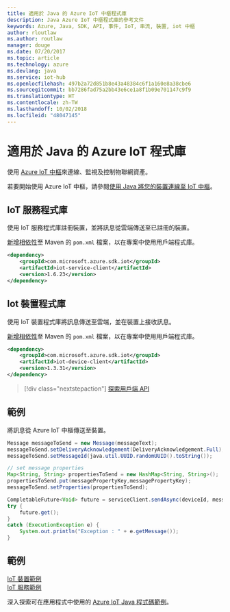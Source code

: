 ```yaml
---
title: 適用於 Java 的 Azure IoT 中樞程式庫
description: Java Azure IoT 中樞程式庫的參考文件
keywords: Azure, Java, SDK, API, 事件, IoT, 串流, 裝置, iot 中樞
author: rloutlaw
ms.author: routlaw
manager: douge
ms.date: 07/20/2017
ms.topic: article
ms.technology: azure
ms.devlang: java
ms.service: iot-hub
ms.openlocfilehash: 497b2a72d851b8e43a48384c6f1a160e8a38cbe6
ms.sourcegitcommit: bb7286fad75a2bb43e6ce1a8f1b09e701147c9f9
ms.translationtype: HT
ms.contentlocale: zh-TW
ms.lasthandoff: 10/02/2018
ms.locfileid: "48047145"
---
```

# <a name="azure-iot-libraries-for-java"></a>適用於 Java 的 Azure IoT 程式庫

使用 [Azure IoT 中樞](https://docs.microsoft.com/azure/iot-hub/iot-hub-what-is-iot-hub)來連線、監視及控制物聯網資產。

若要開始使用 Azure IoT 中樞，請參閱[使用 Java 將您的裝置連線至 IoT 中樞](/azure/iot-hub/iot-hub-java-java-getstarted)。

## <a name="iot-service-library"></a>IoT 服務程式庫

使用 IoT 服務程式庫註冊裝置，並將訊息從雲端傳送至已註冊的裝置。

[新增相依性](https://maven.apache.org/guides/getting-started/index.html#How_do_I_use_external_dependencies)至 Maven 的 `pom.xml` 檔案，以在專案中使用用戶端程式庫。  

```XML
<dependency>
    <groupId>com.microsoft.azure.sdk.iot</groupId>
    <artifactId>iot-service-client</artifactId>
    <version>1.6.23</version>
</dependency>
```   

## <a name="iot-device-library"></a>Iot 裝置程式庫

使用 IoT 裝置程式庫將訊息傳送至雲端，並在裝置上接收訊息。

[新增相依性](https://maven.apache.org/guides/getting-started/index.html#How_do_I_use_external_dependencies)至 Maven 的 `pom.xml` 檔案，以在專案中使用用戶端程式庫。  

```XML
<dependency>
    <groupId>com.microsoft.azure.sdk.iot</groupId>
    <artifactId>iot-device-client</artifactId>
    <version>1.3.31</version>
</dependency>
```

> [!div class="nextstepaction"]
> [探索用戶端 API](/java/api/overview/azure/iot/client)   

## <a name="example"></a>範例

將訊息從 Azure IoT 中樞傳送至裝置。

```java
Message messageToSend = new Message(messageText);
messageToSend.setDeliveryAcknowledgement(DeliveryAcknowledgement.Full);
messageToSend.setMessageId(java.util.UUID.randomUUID().toString());

// set message properties
Map<String, String> propertiesToSend = new HashMap<String, String>();
propertiesToSend.put(messagePropertyKey,messagePropertyKey);
messageToSend.setProperties(propertiesToSend);

CompletableFuture<Void> future = serviceClient.sendAsync(deviceId, messageToSend);
try {
    future.get();
}
catch (ExecutionException e) {
    System.out.println("Exception : " + e.getMessage());
}
```


## <a name="samples"></a>範例

[IoT 裝置範例](https://github.com/Azure/azure-iot-sdk-java/tree/master/device/iot-device-samples)     
[IoT 服務範例](https://github.com/Azure/azure-iot-sdk-java/tree/master/service/iot-service-samples)

深入探索可在應用程式中使用的 [Azure IoT Java 程式碼範例](https://azure.microsoft.com/resources/samples/?platform=java&term=iot)。

